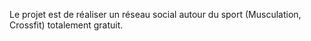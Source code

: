 Le projet est de réaliser un réseau social autour du sport (Musculation, Crossfit) totalement gratuit.
